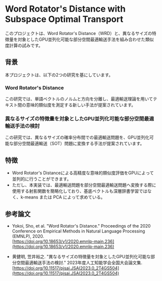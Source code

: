 # Word Rotator's Distance with Subspace Optimal Transport

このプロジェクトは、Word Rotator's Distance（WRD）と、異なるサイズの特徴量を対象としたGPU並列化可能な部分空間最適輸送手法を組み合わせた類似度計算の試みです。

## 背景

本プロジェクトは、以下の2つの研究を基にしています。

### Word Rotator's Distance

この研究では、単語ベクトルのノルムと方向を分離し、最適輸送理論を用いてテキスト間の意味的類似度を測定する新しい手法が提案されています。

### 異なるサイズの特徴量を対象としたGPU並列化可能な部分空間最適輸送手法の検討

この研究では、異なるサイズの確率分布間での最適輸送問題を、GPU並列化可能な部分空間最適輸送（SOT）問題に変換する手法が提案されています。

## 特徴

- Word Rotator's Distanceによる高精度な意味的類似度評価をGPUによって並列的に行うことができます。
- ただし、本実装では、最適輸送問題を部分空間最適輸送問題へ変換する際に使用する射影関数を簡略化しており、基底ベクトルも深層辞書学習ではなく、k-means または PCA によって求めている。

## 参考論文

- Yokoi, Sho, et al. "Word Rotator's Distance." Proceedings of the 2020 Conference on Empirical Methods in Natural Language Processing (EMNLP), 2020.  
  [https://doi.org/10.18653/v1/2020.emnlp-main.236](https://doi.org/10.18653/v1/2020.emnlp-main.236)

- 黄健明, 笠井裕之. "異なるサイズの特徴量を対象としたGPU並列化可能な部分空間最適輸送手法の検討." 2023年度人工知能学会全国大会論文集.  
  [https://doi.org/10.11517/pjsai.JSAI2023.0_2T4GS504](https://doi.org/10.11517/pjsai.JSAI2023.0_2T4GS504)
